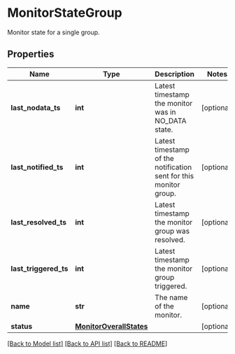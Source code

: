 # MonitorStateGroup

Monitor state for a single group.
## Properties
Name | Type | Description | Notes
------------ | ------------- | ------------- | -------------
**last_nodata_ts** | **int** | Latest timestamp the monitor was in NO_DATA state. | [optional] 
**last_notified_ts** | **int** | Latest timestamp of the notification sent for this monitor group. | [optional] 
**last_resolved_ts** | **int** | Latest timestamp the monitor group was resolved. | [optional] 
**last_triggered_ts** | **int** | Latest timestamp the monitor group triggered. | [optional] 
**name** | **str** | The name of the monitor. | [optional] 
**status** | [**MonitorOverallStates**](MonitorOverallStates.md) |  | [optional] 

[[Back to Model list]](README.md#documentation-for-models) [[Back to API list]](README.md#documentation-for-api-endpoints) [[Back to README]](README.md)



